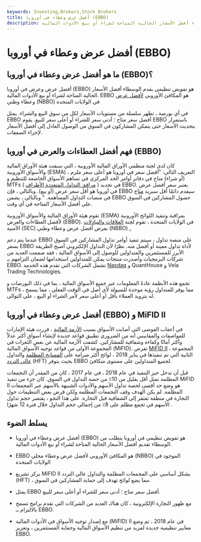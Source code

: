 ```yaml
---
keywords: Investing,Brokers,Stock Brokers
title: أفضل عرض وعطاء في أوروبا (EBBO)
description: أفضل عرض وعطاء في أوروبا هو تفويض تنظيمي يقدم الوسطاء أفضل الأسعار الحالية المتاحة لشراء أو بيع الأدوات المالية.
---
```


# أفضل عرض وعطاء في أوروبا (EBBO)
## ما هو أفضل عرض وعطاء في أوروبا (EBBO)؟

أفضل عرض وعرض في أوروبا (EBBO) هو تفويض تنظيمي يقدم الوسطاء أفضل الأسعار الحالية المتاحة لشراء أو بيع الأدوات المالية. EBBO هو المكافئ الأوروبي [لأفضل عرض](/nbbo) وعطاء وطني (NBBO) في الولايات المتحدة

في أي بورصة ، تظهر سلسلة من مستويات الأسعار لكل من سوق البيع والشراء. يمثل EBBO أفضل سعر متاح ؛ أدنى سعر للشراء أو أعلى سعر للبيع. يقوم EBBO باستمرار بتحديث الأسعار حتى يتمكن المشاركون في السوق من الوصول العادل إلى أفضل الأسعار لإجراء الصفقات.

## فهم أفضل العطاءات والعرض في أوروبا (EBBO)

كان لدى لجنة منظمي الأوراق المالية الأوروبية ، التي سبقت هيئة الأوراق المالية والأسواق الأوروبية (ESMA) ، التعريف التالي: "أفضل سعر في أوروبا هو أعلى سعر ملزم (أو شراء) متاح في دفاتر أوامر الحد المركزي في تساهم الأسواق الخاضعة للتنظيم و MTFs ( [مرافق التداول المتعددة الأطراف](/multilateral_trading_facility) ) في تحديد EBBO. يعتبر سعر أفضل عرض في أوروبا هو أقل سعر عرض (أو بيع). وبالتالي ، فإن EBBO سيقدم دائمًا أقل سبريد [متاح](/spread) في منصات التداول المساهمة. " وبالتالي ، يضمن EBBO حصول المشاركين في السوق على أفضل الأسعار المتاحة في أي وقت.

تقوم هيئة الأوراق المالية والأسواق الأوروبية (ESMA) بمراقبة وتنفيذ اللوائح الأوروبية لأفضل العطاءات والعرض (EBBO). في الولايات المتحدة ، تقوم لجنة [العلاقات والتبادلات](/sec) الأمنية (SEC) بفرض أفضل عرض وعطاء وطني (NBBO) [.](/sec)

عندما يتم دعم EBBO على منصة تداول ، سيتم تنفيذ أوامر تداول المشاركين في السوق بسعر EBBO لأداة تداول معينة أو أفضل منه. نظرًا لأن التداول الإلكتروني أصبح الطريقة الأبرز للمستثمرين والمتداولين للوصول إلى الأسواق المالية ، فقد صممت العديد من شركات البرمجيات وأصدرت منتجات يمكن للمتداولين استخدامها لضمان التزامهم بـ EBBO. تشمل الشركات التي تقدم هذه الخدمة [Nasdaq](/nasdaq) و QuantHouse و Vela Trading Technologies.

تجمع هذه الأنظمة عادةً المعلومات عبر جميع الأسواق المالية ، بما في ذلك البورصات و MTFs ، مما يوفر للمتداول رؤية موحدة للسيولة لأي أصل في الوقت الفعلي ، مما يسمح له بتزويد العملاء بأقل أو أعلى سعر لأمر الشراء أو البيع ، على التوالى.

## أفضل عرض وعطاء في أوروبا (EBBO) و MiFID II

في أعقاب الفوضى التي أصابت الأسواق بسبب [الأزمة المالية](/financial-crisis) ، قررت هيئة الإمارات للمواصفات والمقاييس أنه من الضروري تطبيق قواعد جديدة لإنشاء أسواق أكثر عدلاً وأكثر أمانًا وكفاءة وشفافية للمشاركين. كشفت الأزمة المالية عن بعض الثغرات في المجموعة الأولى من قواعد توجيه الأسواق المالية (MiFID). تفرض [MiFID II](/mifid-ii) ، المجموعة الثانية التي تم تنفيذها في يناير 2018 ، لوائح أكثر صرامة على [المسابح المظلمة](/dark-pool) والتداول [عالي التردد](/high-frequency-trading) (HFT) بحيث يتوفر EBBO لجميع المتداولين على مستوى متكافئ.

قبل أن تدخل حيز التنفيذ في عام 2018 ، في عام 2017 ، كان من المقدر أن التجمعات المظلمة تمثل أقل بقليل من 10٪ من حصة التداول في السوق. كان جزء من تنفيذ MiFID II هو وضع حد أقصى لحصة تداول الأسهم والأدوات الشبيهة بالأسهم عبر المجمعات المظلمة. لم يكن الهدف وقف التجمعات المظلمة ولكن فرض بعض التنظيمات حول التجارة في منطقة تفتقر إلى الشفافية قبل التجارة. على هذا النحو ، يقتصر حجم تداول الأسهم في تجمع مظلم على 8٪ من إجمالي حجم التداول خلال فترة 12 شهرًا .

## يسلط الضوء

- أفضل عرض وعطاء في أوروبا (EBBO) هو تفويض تنظيمي في أوروبا يتطلب من الوسطاء تقديم أفضل الأسعار الحالية المتاحة لشراء أو بيع الأدوات المالية.

- EBBO هو المكافئ الأوروبي لأفضل عرض وعطاء محلي (NBBO) الموجود في الولايات المتحدة

- يركز تشريع MiFID II بشكل أساسي على المجمعات المظلمة والتداول عالي التردد (HFT) ، مما يضع لوائح تهدف إلى حماية المشاركين في السوق.

- يمثل EBBO أفضل سعر متاح ؛ أدنى سعر للشراء أو أعلى سعر للبيع.

- مع ظهور التجارة الإلكترونية ، كان هناك العديد من الشركات التي تقدم برامج تسمح بالالتزام بـ EBBO.

- مع إصدار توجيه الأسواق في الأدوات المالية (MiFID) II في عام 2018 ، تم وضع معايير تنظيمية جديدة لمزيد من تنظيم الأسواق المالية وحماية المستثمرين ، وتعزيز EBBO.


